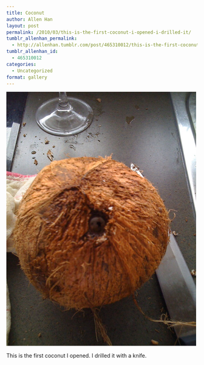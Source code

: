 ```yaml
---
title: Coconut
author: Allen Han
layout: post
permalink: /2010/03/this-is-the-first-coconut-i-opened-i-drilled-it/
tumblr_allenhan_permalink:
  - http://allenhan.tumblr.com/post/465310012/this-is-the-first-coconut-i-opened-i-drilled-it
tumblr_allenhan_id:
  - 465310012
categories:
  - Uncategorized
format: gallery
---
```

[<img class="alignnone size-full wp-image-482" alt="tumblr_kzoezjqw2f1qzkacto1_" src="/images/uploads/2013/03/tumblr_kzoezjqw2f1qzkacto1_.jpg" width="500" height="667" />][1]

This is the first coconut I opened. I drilled it with a knife.

 [1]: /images/uploads/2013/03/tumblr_kzoezjqw2f1qzkacto1_.jpg
